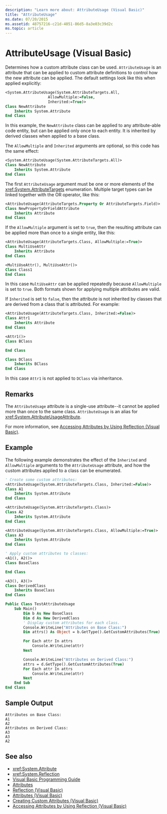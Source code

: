 ```yaml
---
description: "Learn more about: AttributeUsage (Visual Basic)"
title: "AttributeUsage"
ms.date: 07/20/2015
ms.assetid: 48757216-c21d-4051-86d5-8a3e03c39d2c
ms.topic: article
---
```

# AttributeUsage (Visual Basic)

Determines how a custom attribute class can be used. `AttributeUsage` is an attribute that can be applied to custom attribute definitions to control how the new attribute can be applied. The default settings look like this when applied explicitly:

```vb
<System.AttributeUsage(System.AttributeTargets.All,
                   AllowMultiple:=False,
                   Inherited:=True)>
Class NewAttribute
    Inherits System.Attribute
End Class
```

In this example, the `NewAttribute` class can be applied to any attribute-able code entity, but can be applied only once to each entity. It is inherited by derived classes when applied to a base class.

The `AllowMultiple` and `Inherited` arguments are optional, so this code has the same effect:

```vb
<System.AttributeUsage(System.AttributeTargets.All)>
Class NewAttribute
    Inherits System.Attribute
End Class
```

The first `AttributeUsage` argument must be one or more elements of the <xref:System.AttributeTargets> enumeration. Multiple target types can be linked together with the OR operator, like this:

```vb
<AttributeUsage(AttributeTargets.Property Or AttributeTargets.Field)>
Class NewPropertyOrFieldAttribute
    Inherits Attribute
End Class
```

If the `AllowMultiple` argument is set to `true`, then the resulting attribute can be applied more than once to a single entity, like this:

```vb
<AttributeUsage(AttributeTargets.Class, AllowMultiple:=True)>
Class MultiUseAttr
    Inherits Attribute
End Class

<MultiUseAttr(), MultiUseAttr()>
Class Class1
End Class
```

In this case `MultiUseAttr` can be applied repeatedly because `AllowMultiple` is set to `true`. Both formats shown for applying multiple attributes are valid.

If `Inherited` is set to `false`, then the attribute is not inherited by classes that are derived from a class that is attributed. For example:

```vb
<AttributeUsage(AttributeTargets.Class, Inherited:=False)>
Class Attr1
    Inherits Attribute
End Class

<Attr1()>
Class BClass

End Class

Class DClass
    Inherits BClass
End Class
```

In this case `Attr1` is not applied to `DClass` via inheritance.

## Remarks

The `AttributeUsage` attribute is a single-use attribute--it cannot be applied more than once to the same class. `AttributeUsage` is an alias for <xref:System.AttributeUsageAttribute>.

For more information, see [Accessing Attributes by Using Reflection (Visual Basic)](accessing-attributes-by-using-reflection.md).

## Example

The following example demonstrates the effect of the `Inherited` and `AllowMultiple` arguments to the `AttributeUsage` attribute, and how the custom attributes applied to a class can be enumerated.

```vb
' Create some custom attributes:
<AttributeUsage(System.AttributeTargets.Class, Inherited:=False)>
Class A1
    Inherits System.Attribute
End Class

<AttributeUsage(System.AttributeTargets.Class)>
Class A2
    Inherits System.Attribute
End Class

<AttributeUsage(System.AttributeTargets.Class, AllowMultiple:=True)>
Class A3
    Inherits System.Attribute
End Class

' Apply custom attributes to classes:
<A1(), A2()>
Class BaseClass

End Class

<A3(), A3()>
Class DerivedClass
    Inherits BaseClass
End Class

Public Class TestAttributeUsage
    Sub Main()
        Dim b As New BaseClass
        Dim d As New DerivedClass
        ' Display custom attributes for each class.
        Console.WriteLine("Attributes on Base Class:")
        Dim attrs() As Object = b.GetType().GetCustomAttributes(True)

        For Each attr In attrs
            Console.WriteLine(attr)
        Next

        Console.WriteLine("Attributes on Derived Class:")
        attrs = d.GetType().GetCustomAttributes(True)
        For Each attr In attrs
            Console.WriteLine(attr)
        Next
    End Sub
End Class
```

## Sample Output

```console
Attributes on Base Class:
A1
A2
Attributes on Derived Class:
A3
A3
A2
```

## See also

- <xref:System.Attribute>
- <xref:System.Reflection>
- [Visual Basic Programming Guide](../../index.md)
- [Attributes](../../../../standard/attributes/index.md)
- [Reflection (Visual Basic)](../reflection.md)
- [Attributes (Visual Basic)](../../../language-reference/attributes.md)
- [Creating Custom Attributes (Visual Basic)](creating-custom-attributes.md)
- [Accessing Attributes by Using Reflection (Visual Basic)](accessing-attributes-by-using-reflection.md)
